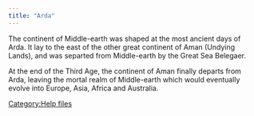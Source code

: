 ```yaml
---
title: "Arda"
---
```


The continent of Middle-earth was shaped at the most ancient days of
Arda. It lay to the east of the other great continent of Aman (Undying
Lands), and was separted from Middle-earth by the Great Sea Belegaer.

At the end of the Third Age, the continent of Aman finally departs from
Arda, leaving the mortal realm of Middle-earth which would eventually
evolve into Europe, Asia, Africa and Australia.

[Category:Help files](Category:Help_files "wikilink")